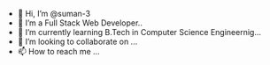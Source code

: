 - 👋 Hi, I’m @suman-3
- 👀 I’m a Full Stack Web Developer..
- 🌱 I’m currently learning  B.Tech in Computer Science Engineernig...
- 💞️ I’m looking to collaborate on ...
- 📫 How to reach me ...

<!---
suman-3/suman-3 is a ✨ special ✨ repository because its `README.md` (this file) appears on your GitHub profile.
You can click the Preview link to take a look at your changes.
--->
